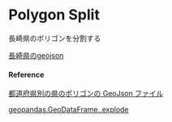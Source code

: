 Polygon Split
===============


長崎県のポリゴンを分割する

[長崎県のgeojson](https://github.com/ohwada/World_Countries/blob/main/geojson/japan_prefectures/geojson/nagasaki.geojson)


#### Reference

[都道府県別の県のポリゴンの GeoJson ファイル](https://github.com/ohwada/World_Countries/tree/main/geojson/japan_prefectures)

[geopandas.GeoDataFrame..explode](https://geopandas.org/en/stable/docs/reference/api/geopandas.GeoDataFrame.explode.html)
